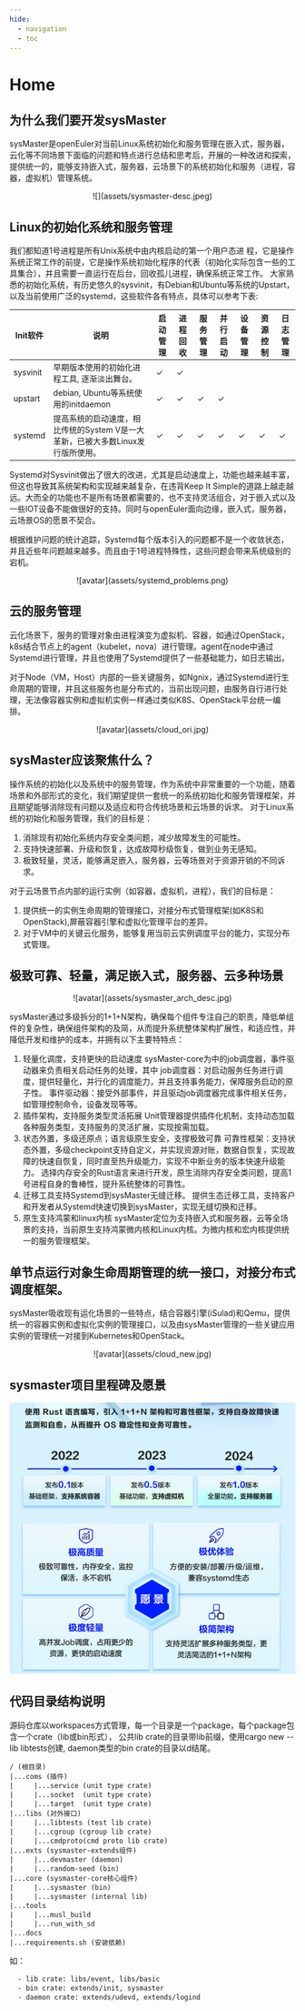 ```yaml
---
hide:
  - navigation
  - toc
---
```

# Home

## 为什么我们要开发sysMaster

sysMaster是openEuler对当前Linux系统初始化和服务管理在嵌入式，服务器，云化等不同场景下面临的问题和特点进行总结和思考后，开展的一种改进和探索，提供统一的，能够支持嵌入式，服务器，云场景下的系统初始化和服务（进程，容器，虚拟机）管理系统。

<center>![](assets/sysmaster-desc.jpeg)</center>

## Linux的初始化系统和服务管理

我们都知道1号进程是所有Unix系统中由内核启动的第一个用户态进 程，它是操作系统正常工作的前提，它是操作系统初始化程序的代表（初始化实际包含一些的工具集合），并且需要一直运行在后台，回收孤儿进程，确保系统正常工作。
大家熟悉的初始化系统，有历史悠久的sysvinit，有Debian和Ubuntu等系统的Upstart，以及当前使用广泛的systemd，这些软件各有特点，具体可以参考下表:

| Init软件 | 说明                                                                             | 启动管理 | 进程回收 | 服务管理 | 并行启动 | 设备管理 | 资源控制 | 日志管理 |
| -------- | -------------------------------------------------------------------------------- | -------- | -------- | -------- | -------- | -------- | -------- | -------- |
| sysvinit | 早期版本使用的初始化进程工具,  逐渐淡出舞台。                                    | ✓        | ✓        |          |          |          |          |          |
| upstart  | debian,  Ubuntu等系统使用的initdaemon                                            | ✓        | ✓        | ✓        | ✓        |          |          |          |
| systemd  | 提高系统的启动速度，相比传统的System  V是一大革新，已被大多数Linux发行版所使用。 | ✓        | ✓        | ✓        | ✓        | ✓        | ✓        | ✓        |


Systemd对Sysvinit做出了很大的改进，尤其是启动速度上，功能也越来越丰富，但这也导致其系统架构和实现越来越复杂，在违背Keep It Simple的道路上越走越远。大而全的功能也不是所有场景都需要的，也不支持灵活组合，对于嵌入式以及一些IOT设备不能做很好的支持。同时与openEuler面向边缘，嵌入式，服务器，云场景OS的愿景不契合。

根据维护问题的统计追踪，Systemd每个版本引入的问题都不是一个收敛状态，并且近些年问题越来越多。而且由于1号进程特殊性，这些问题会带来系统级别的宕机。

<center>![avatar](assets/systemd_problems.png)</center>

## 云的服务管理

云化场景下，服务的管理对象由进程演变为虚拟机、容器，如通过OpenStack，k8s结合节点上的agent（kubelet，nova）进行管理。agent在node中通过Systemd进行管理，并且也使用了Systemd提供了一些基础能力，如日志输出。

对于Node（VM，Host）内部的一些关键服务，如Ngnix，通过Systemd进行生命周期的管理，并且这些服务也是分布式的，当前出现问题，由服务自行进行处理，无法像容器实例和虚拟机实例一样通过类似K8S、OpenStack平台统一编排。

<center>![avatar](assets/cloud_ori.jpg)</center>

## sysMaster应该聚焦什么？

操作系统的初始化以及系统中的服务管理，作为系统中非常重要的一个功能，随着场景和外部形式的变化，我们期望提供一套统一的系统初始化和服务管理框架，并且期望能够消除现有问题以及适应和符合传统场景和云场景的诉求。
对于Linux系统的初始化和服务管理，我们的目标是：

1. 消除现有初始化系统内存安全类问题，减少故障发生的可能性。
2. 支持快速部署、升级和恢复，达成故障秒级恢复，做到业务无感知。
3. 极致轻量，灵活，能够满足嵌入，服务器，云等场景对于资源开销的不同诉求。

对于云场景节点内部的运行实例（如容器，虚拟机，进程），我们的目标是：

1. 提供统一的实例生命周期的管理接口，对接分布式管理框架(如K8S和OpenStack),屏蔽容器引擎和虚拟化管理平台的差异。
2. 对于VM中的关键云化服务，能够复用当前云实例调度平台的能力，实现分布式管理。

## 极致可靠、轻量，满足嵌入式，服务器、云多种场景

<center>![avatar](assets/sysmaster_arch_desc.jpg)</center>

sysMaster通过多级拆分的1+1+N架构，确保每个组件专注自己的职责，降低单组件的复杂性，确保组件架构的及简，从而提升系统整体架构扩展性，和适应性，并降低开发和维护的成本，并拥有以下主要特特点：

1. 轻量化调度，支持更快的启动速度
sysMaster-core为中的job调度器，事件驱动器来负责相关启动任务的处理，其中
job调度器：对启动服务任务进行调度，提供轻量化，并行化的调度能力，并且支持事务能力，保障服务启动的原子性。
事件驱动器：接受外部事件，并且驱动job调度器完成事件相关任务，如管理控制命令，设备发现等等。
2. 插件架构，支持服务类型灵活拓展
Unit管理器提供插件化机制，支持动态加载各种服务类型，支持服务的灵活扩展，实现按需加载。
3. 状态外置，多级还原点；语言级原生安全，支撑极致可靠
可靠性框架：支持状态外置，多级checkpoint支持自定义，并实现资源对账，数据自恢复，实现故障的快速自恢复，同时直至热升级能力，实现不中断业务的版本快速升级能力。
选择内存安全的Rust语言来进行开发，原生消除内存安全类问题，提高1号进程自身的鲁棒性，提升系统整体的可靠性。
4. 迁移工具支持Systemd到sysMaster无缝迁移。
提供生态迁移工具，支持客户和开发者从Systemd快速切换到sysMaster，实现无缝切换和迁移。
5. 原生支持鸿蒙和linux内核
sysMaster定位为支持嵌入式和服务器，云等全场景的支持，当前原生支持鸿蒙微内核和Linux内核。为微内核和宏内核提供统一的服务管理框架。

## 单节点运行对象生命周期管理的统一接口，对接分布式调度框架。

sysMaster吸收现有运化场景的一些特点，结合容器引擎(iSulad)和Qemu，提供统一的容器实例和虚拟化实例的管理接口，以及由sysMaster管理的一些关键应用实例的管理统一对接到Kubernetes和OpenStack。

<center>![avatar](assets/cloud_new.jpg)</center>

## sysmaster项目里程碑及愿景

<center><img src="assets/sysmaster-description.jpg" alt="atlas" style="zoom: 150%;" /></center>

## 代码目录结构说明

源码仓库以workspaces方式管理，每一个目录是一个package，每个package包含一个crate（lib或bin形式），
公共lib crate的目录带lib前缀，使用cargo new --lib libtests创建,
daemon类型的bin crate的目录以d结尾。

```text
/ (根目录)
|...coms (插件)
|     |...service (unit type crate)
|     |...socket  (unit type crate)
|     |...target  (unit type crate)
|...libs (对外接口)
|     |...libtests (test lib crate)
|     |...cgroup (cgroup lib crate)
|     |...cmdproto(cmd proto lib crate)
|...exts (sysmaster-extends组件)
|     |...devmaster (daemon)
|     |...random-seed (bin)
|...core (sysmaster-core核心组件)
|     |...sysmaster (bin)
|     |...sysmaster (internal lib)
|...tools
|     |...musl_build
|     |...run_with_sd
|...docs
|...requirements.sh (安装依赖)
```

如：

```text
  - lib crate: libs/event, libs/basic
  - bin crate: extends/init, sysmaster
  - daemon crate: extends/udevd, extends/logind
```
